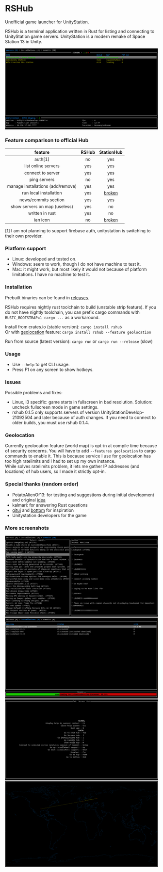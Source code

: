 # RSHub
Unofficial game launcher for UnityStation.

RSHub is a terminal application written in Rust for listing and connecting to UnityStation game servers.
UnityStation is a modern remake of Space Station 13 in Unity.

![Server List](.assets/screenshots/servers.png)

### Feature comparison to official Hub
| feature | RSHub | StationHub |
|:---:|:---:|:---:|
| auth[1] | no | yes |
| list online servers | yes | yes |
| connect to server | yes | yes |
| ping servers | no | yes |
| manage installations (add/remove) | yes | yes |
| run local installation | yes | [broken](https://github.com/unitystation/stationhub/issues/128) |
| news/commits section | yes | yes |
| show servers on map (useless) | yes | no |
| written in rust | yes | no |
| ian icon | no | [broken](https://github.com/unitystation/stationhub/issues/111) |

[1] I am not planning to support firebase auth, unitystation is switching to their own provider.

### Platform support
- Linux: developed and tested on.
- Windows: seem to work, though I do not have machine to test it.
- Mac: it might work, but most likely it would not because of platform limitations. I have no machine to test it.

### Installation
Prebuilt binaries can be found in [releases](https://github.com/Fogapod/rshub/releases).

RSHub requires nightly rust toolchain to build (unstable strip feature).
If you do not have nightly toolchain, you can prefix cargo commands with `RUSTC_BOOTSTRAP=1 cargo ...` as a workaround.

Install from crates.io (stable version): `cargo install rshub`  
Or with [geolocation](#geolocation) feature: `cargo install rshub --feature geolocation`

Run from source (latest version):
`cargo run` or `cargo run --release` (slow)

### Usage
- Use `--help` to get CLI usage.
- Press F1 on any screen to show hotkeys.

### Issues
Possible problems and fixes:
- Linux, i3 specific: game starts in fullscreen in bad resolution. Solution: uncheck fullscreen mode in game settings.
- rshub 0.1.5 only supports servers of version UnityStationDevelop-21092504 and later because of auth changes. If you need to connect to older builds, you must use rshub 0.1.4.

### Geolocation
Currently geolocation feature (world map) is opt-in at compile time because of security cencerns.
You will have to add `--features geolocation` to cargo commands to enable it.
This is because service I use for geolocation has too high ratelimits and I had to set up my own instance.  
While solves ratelimits problem, it lets me gather IP addresses (and locations) of hub users, so I made it strictly opt-in.

### Special thanks (random order)
- PotatoAlienOf13: for testing and suggestions during initial development and original [idea](https://github.com/PotatoAlienOf13/not-station-hub)
- kalmari: for answering Rust questions
- [gitui](https://github.com/extrawurst/gitui) and [bottom](https://github.com/ClementTsang/bottom) for inspiration
- Unitystation developers for the game

### More screenshots
![Commits](.assets/screenshots/commits.png)
![Download](.assets/screenshots/download.png)
![Shortcuts](.assets/screenshots/shortcuts.png)
![World](.assets/screenshots/world.png)
